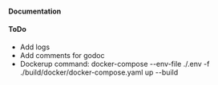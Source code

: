 #### Documentation

#### ToDo
- Add logs
- Add comments for godoc
- Dockerup command: docker-compose --env-file ./.env -f ./build/docker/docker-compose.yaml up --build
